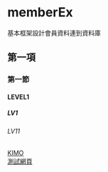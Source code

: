 # memberEx
基本框架設計會員資料連到資料庫
## 第一項
### 第一節
#### LEVEL1
##### LV1
###### LV11
[KIMO](http://tw.yahoo.com)<br>
[測試網頁](blog/page/1/index.html)

